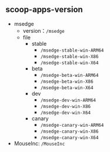 ## scoop-apps-version

- msedge
  - version：`/msedge`
  - file
    - stable
      - `/msedge-stable-win-ARM64`
      - `/msedge-stable-win-X86`
      - `/msedge-stable-win-X64`
    - beta
      - `/msedge-beta-win-ARM64`
      - `/msedge-beta-win-X86`
      - `/msedge-beta-win-X64`
    - dev
      - `/msedge-dev-win-ARM64`
      - `/msedge-dev-win-X86`
      - `/msedge-dev-win-X64`
    - canary
      - `/msedge-canary-win-ARM64`
      - `/msedge-canary-win-X86`
      - `/msedge-canary-win-X64`
- MouseInc: `/MouseInc`
